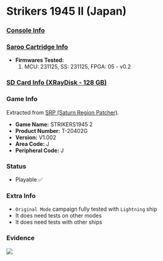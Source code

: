 # Strikers 1945 II (Japan)

### [Console Info](../../../../../Info/Consoles/VA13/README.md)

### [Saroo Cartridge Info](../../../../../Info/Cartridges/RetroGameParadiseStore/1.32F/README.md)

- <b>Firmwares Tested:</b>
  1. MCU: 231125, SS: 231125, FPGA: 05 - v0.2

### [SD Card Info (XRayDisk - 128 GB)](../../../../../Info/SdCards/XRayDisk/128GB/fat32/README.md)

### Game Info

Extracted from [SRP (Saturn Region Patcher)](https://segaxtreme.net/resources/saturn-region-patcher.81/download).

- <b>Game Name:</b> STRIKERS1945 2
- <b>Product Number:</b> T-20402G
- <b>Version:</b> V1.002
- <b>Area Code:</b> J
- <b>Peripheral Code:</b> J

### Status

- Playable :white_check_mark:

### Extra Info

- `Original Mode` campaign fully tested with `Lightning` ship
- It does need tests on other modes
- It does need tests with other ships

### Evidence

[![](https://img.youtube.com/vi/oC6GS3qJwuc/0.jpg)](https://www.youtube.com/watch?v=oC6GS3qJwuc)
